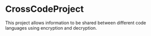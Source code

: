# CrossCodeProject
This project allows information to be shared between different code languages using encryption and decryption.
